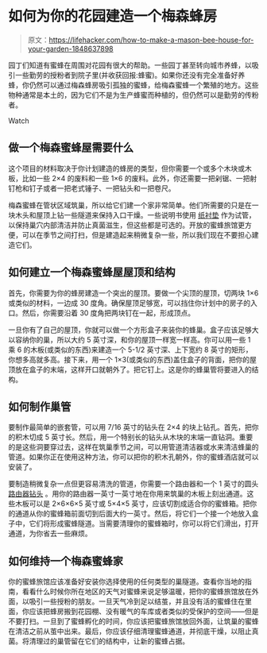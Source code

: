 # 如何为你的花园建造一个梅森蜂房

> 原文：<https://lifehacker.com/how-to-make-a-mason-bee-house-for-your-garden-1848637898>

园丁们知道有蜜蜂在周围对花园有很大的帮助。一些园丁甚至转向城市养蜂，以吸引一些勤劳的授粉者到院子里(并收获回报:蜂蜜)。如果你还没有完全准备好养蜂，你仍然可以通过梅森蜂房吸引孤独的蜜蜂，给梅森蜜蜂一个繁殖的地方。这些物种通常是本土的，因为它们不是为生产蜂蜜而种植的，但仍然可以是勤劳的传粉者。

Watch

## 做一个梅森蜜蜂屋需要什么

这个项目的材料取决于你计划建造的蜂房的类型，但你需要一个或多个木块或木板，比如一些 2×4 的废料和一些 1×6 的废料。此外，你还需要一把剁锯、一把射钉枪和钉子或者一把老式锤子、一把钻头和一把卷尺。

梅森蜜蜂在管状区域筑巢，所以给它们建一个家非常简单。他们所需要的只是在一块木头和屋顶上钻一些隧道来保持入口干燥。一些说明书使用 [纸衬垫](https://www.gardeners.com/buy/mason-bee-replacement-nesting-tubes-120-pack/8600610.html?utm_campaign=PLA&utm_medium=googleshopping&utm_source=google&SC=GGLPLA&gclid=CjwKCAiA4KaRBhBdEiwAZi1zzmrxcGCrheKb1uJPn7yVTza7PNXNgC0m0_yEfwnGNuC_33YezzgnZBoCWeUQAvD_BwE) 作为试管，以保持巢穴内部清洁并防止真菌滋生，但这些都是可选的。开放的蜜蜂旅馆更方便，可以在季节之间打扫，但是建造起来稍微复杂一些，所以我们现在不要担心建造它们。

## 如何建立一个梅森蜜蜂屋屋顶和结构

首先，你需要为你的蜂房建造一个突出的屋顶。要做一个尖顶的屋顶，切两块 1×6 或类似的材料，一边成 30 度角。确保屋顶足够宽，可以挡住你计划中的房子的入口。然后，你需要沿着 30 度角把两块钉在一起，形成顶点。

一旦你有了自己的屋顶，你就可以做一个方形盒子来装你的蜂巢。盒子应该足够大以容纳你的巢，所以大约 5 英寸深，和你的屋顶一样宽一样高。你可以用一些 1 乘 6 的木板(或类似的东西)来建造一个 5-1/2 英寸深、上下宽约 8 英寸的矩形，你想多高就多高。接下来，用一个 1×3(或类似的东西)盖住盒子的背面，把你的屋顶放在盒子的末端，这样开口就朝外了。把它钉上。这是你的蜂巢管将要进入的结构。

## 如何制作巢管

要制作最简单的嵌套管，可以用 7/16 英寸的钻头在 2×4 的块上钻孔。首先，把你的积木切成 5 英寸长。然后，用一个特别长的钻头从木块的末端一直钻洞。重要的是这些洞要穿过去，这样在筑巢季节之间，可以用管道清洁器或水来清洁蜂巢的管道。如果你正在使用这种方法，你可以把你的积木孔朝外，你的蜜蜂酒店就可以安装了。

要制造稍微复杂一点但更容易清洗的管道，你需要一个路由器和一个 1 英寸的圆头 [路由器钻头](https://www.lowes.com/pd/Bosch-1-2-in-Carbide-Tipped-Core-Box-Router-Bit/1093247?cm_mmc=shp-_-c-_-prd-_-tol-_-ggl-_-LIA_TOL_129_Power-Tools-_-1093247-_-local-_-0-_-0&ds_rl=1286981&gclid=CjwKCAiA4KaRBhBdEiwAZi1zzru5-JvIwh8i1m4VUq2K1O40mhajqz3vxnE3yKRX4ZL-NUHJpKkgaxoCwIAQAvD_BwE&gclsrc=aw.ds) 。用你的路由器一英寸一英寸地在你用来筑巢的木板上刻出通道。这些木板可以是 2×6×6×5 英寸或 5×4×5 英寸，应该切割成适合你的蜜蜂箱。把你的通道从你的蜜蜂箱前面切到后面大约一英寸。然后，将它们一个接一个地放入盒子中，它们将形成蜜蜂隧道。当需要清理你的蜜蜂箱时，你可以将它们滑出，打开通道，为你省去一些麻烦。

## 如何维持一个梅森蜜蜂家

你的蜜蜂旅馆应该准备好安装你选择使用的任何类型的巢隧道。查看你当地的指南，看看什么时候你所在地区的天气对蜜蜂来说足够温暖，把你的蜜蜂旅馆放在外面，以吸引一些授粉的朋友。一旦天气冷到足以结茧，并且没有活的蜜蜂住在里面，你应该把蜂房搬到花园棚、没有暖气的车库或者类似的受保护的空间——但是不要打扫。一旦到了蜜蜂孵化的时间，你应该把蜜蜂旅馆放回外面，让筑巢的蜜蜂在清洁之前从茧中出来。最后，你应该仔细清理蜜蜂通道，并彻底干燥，以阻止真菌。将清理过的巢管留在它们的结构中，让新的蜜蜂占据。